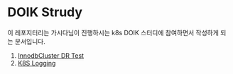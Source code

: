 # DOIK Strudy #

이 레포지터리는 가시다님이 진행하시는 k8s DOIK 스터디에 참여하면서 작성하게 되는 문서입니다.

1. [InnodbCluster DR Test](InnodbCluster-DR/Readme.md)
2. [K8S Logging](K8S-Logging/Readme.md)